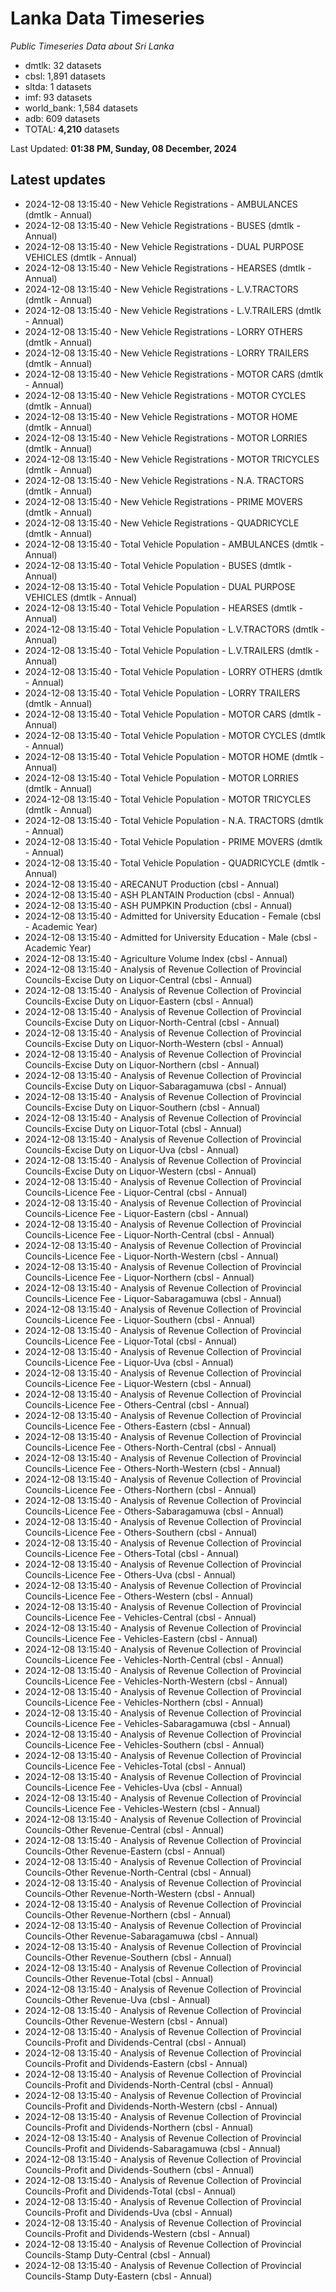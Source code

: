# Lanka Data Timeseries
*Public Timeseries Data about Sri Lanka*

* dmtlk: 32 datasets
* cbsl: 1,891 datasets
* sltda: 1 datasets
* imf: 93 datasets
* world_bank: 1,584 datasets
* adb: 609 datasets
* TOTAL: **4,210** datasets

Last Updated: **01:38 PM, Sunday, 08 December, 2024**

## Latest updates

* 2024-12-08 13:15:40 - New Vehicle Registrations - AMBULANCES (dmtlk - Annual)
* 2024-12-08 13:15:40 - New Vehicle Registrations - BUSES (dmtlk - Annual)
* 2024-12-08 13:15:40 - New Vehicle Registrations - DUAL PURPOSE VEHICLES (dmtlk - Annual)
* 2024-12-08 13:15:40 - New Vehicle Registrations - HEARSES (dmtlk - Annual)
* 2024-12-08 13:15:40 - New Vehicle Registrations - L.V.TRACTORS (dmtlk - Annual)
* 2024-12-08 13:15:40 - New Vehicle Registrations - L.V.TRAILERS (dmtlk - Annual)
* 2024-12-08 13:15:40 - New Vehicle Registrations - LORRY OTHERS (dmtlk - Annual)
* 2024-12-08 13:15:40 - New Vehicle Registrations - LORRY TRAILERS (dmtlk - Annual)
* 2024-12-08 13:15:40 - New Vehicle Registrations - MOTOR CARS (dmtlk - Annual)
* 2024-12-08 13:15:40 - New Vehicle Registrations - MOTOR CYCLES (dmtlk - Annual)
* 2024-12-08 13:15:40 - New Vehicle Registrations - MOTOR HOME (dmtlk - Annual)
* 2024-12-08 13:15:40 - New Vehicle Registrations - MOTOR LORRIES (dmtlk - Annual)
* 2024-12-08 13:15:40 - New Vehicle Registrations - MOTOR TRICYCLES (dmtlk - Annual)
* 2024-12-08 13:15:40 - New Vehicle Registrations - N.A. TRACTORS (dmtlk - Annual)
* 2024-12-08 13:15:40 - New Vehicle Registrations - PRIME MOVERS (dmtlk - Annual)
* 2024-12-08 13:15:40 - New Vehicle Registrations - QUADRICYCLE (dmtlk - Annual)
* 2024-12-08 13:15:40 - Total Vehicle Population - AMBULANCES (dmtlk - Annual)
* 2024-12-08 13:15:40 - Total Vehicle Population - BUSES (dmtlk - Annual)
* 2024-12-08 13:15:40 - Total Vehicle Population - DUAL PURPOSE VEHICLES (dmtlk - Annual)
* 2024-12-08 13:15:40 - Total Vehicle Population - HEARSES (dmtlk - Annual)
* 2024-12-08 13:15:40 - Total Vehicle Population - L.V.TRACTORS (dmtlk - Annual)
* 2024-12-08 13:15:40 - Total Vehicle Population - L.V.TRAILERS (dmtlk - Annual)
* 2024-12-08 13:15:40 - Total Vehicle Population - LORRY OTHERS (dmtlk - Annual)
* 2024-12-08 13:15:40 - Total Vehicle Population - LORRY TRAILERS (dmtlk - Annual)
* 2024-12-08 13:15:40 - Total Vehicle Population - MOTOR CARS (dmtlk - Annual)
* 2024-12-08 13:15:40 - Total Vehicle Population - MOTOR CYCLES (dmtlk - Annual)
* 2024-12-08 13:15:40 - Total Vehicle Population - MOTOR HOME (dmtlk - Annual)
* 2024-12-08 13:15:40 - Total Vehicle Population - MOTOR LORRIES (dmtlk - Annual)
* 2024-12-08 13:15:40 - Total Vehicle Population - MOTOR TRICYCLES (dmtlk - Annual)
* 2024-12-08 13:15:40 - Total Vehicle Population - N.A. TRACTORS (dmtlk - Annual)
* 2024-12-08 13:15:40 - Total Vehicle Population - PRIME MOVERS (dmtlk - Annual)
* 2024-12-08 13:15:40 - Total Vehicle Population - QUADRICYCLE (dmtlk - Annual)
* 2024-12-08 13:15:40 - ARECANUT Production (cbsl - Annual)
* 2024-12-08 13:15:40 - ASH PLANTAIN Production (cbsl - Annual)
* 2024-12-08 13:15:40 - ASH PUMPKIN Production (cbsl - Annual)
* 2024-12-08 13:15:40 - Admitted for University Education - Female (cbsl - Academic Year)
* 2024-12-08 13:15:40 - Admitted for University Education - Male (cbsl - Academic Year)
* 2024-12-08 13:15:40 - Agriculture Volume Index (cbsl - Annual)
* 2024-12-08 13:15:40 - Analysis of Revenue Collection of Provincial Councils-Excise Duty on Liquor-Central (cbsl - Annual)
* 2024-12-08 13:15:40 - Analysis of Revenue Collection of Provincial Councils-Excise Duty on Liquor-Eastern (cbsl - Annual)
* 2024-12-08 13:15:40 - Analysis of Revenue Collection of Provincial Councils-Excise Duty on Liquor-North-Central (cbsl - Annual)
* 2024-12-08 13:15:40 - Analysis of Revenue Collection of Provincial Councils-Excise Duty on Liquor-North-Western (cbsl - Annual)
* 2024-12-08 13:15:40 - Analysis of Revenue Collection of Provincial Councils-Excise Duty on Liquor-Northern (cbsl - Annual)
* 2024-12-08 13:15:40 - Analysis of Revenue Collection of Provincial Councils-Excise Duty on Liquor-Sabaragamuwa (cbsl - Annual)
* 2024-12-08 13:15:40 - Analysis of Revenue Collection of Provincial Councils-Excise Duty on Liquor-Southern (cbsl - Annual)
* 2024-12-08 13:15:40 - Analysis of Revenue Collection of Provincial Councils-Excise Duty on Liquor-Total (cbsl - Annual)
* 2024-12-08 13:15:40 - Analysis of Revenue Collection of Provincial Councils-Excise Duty on Liquor-Uva (cbsl - Annual)
* 2024-12-08 13:15:40 - Analysis of Revenue Collection of Provincial Councils-Excise Duty on Liquor-Western (cbsl - Annual)
* 2024-12-08 13:15:40 - Analysis of Revenue Collection of Provincial Councils-Licence Fee - Liquor-Central (cbsl - Annual)
* 2024-12-08 13:15:40 - Analysis of Revenue Collection of Provincial Councils-Licence Fee - Liquor-Eastern (cbsl - Annual)
* 2024-12-08 13:15:40 - Analysis of Revenue Collection of Provincial Councils-Licence Fee - Liquor-North-Central (cbsl - Annual)
* 2024-12-08 13:15:40 - Analysis of Revenue Collection of Provincial Councils-Licence Fee - Liquor-North-Western (cbsl - Annual)
* 2024-12-08 13:15:40 - Analysis of Revenue Collection of Provincial Councils-Licence Fee - Liquor-Northern (cbsl - Annual)
* 2024-12-08 13:15:40 - Analysis of Revenue Collection of Provincial Councils-Licence Fee - Liquor-Sabaragamuwa (cbsl - Annual)
* 2024-12-08 13:15:40 - Analysis of Revenue Collection of Provincial Councils-Licence Fee - Liquor-Southern (cbsl - Annual)
* 2024-12-08 13:15:40 - Analysis of Revenue Collection of Provincial Councils-Licence Fee - Liquor-Total (cbsl - Annual)
* 2024-12-08 13:15:40 - Analysis of Revenue Collection of Provincial Councils-Licence Fee - Liquor-Uva (cbsl - Annual)
* 2024-12-08 13:15:40 - Analysis of Revenue Collection of Provincial Councils-Licence Fee - Liquor-Western (cbsl - Annual)
* 2024-12-08 13:15:40 - Analysis of Revenue Collection of Provincial Councils-Licence Fee - Others-Central (cbsl - Annual)
* 2024-12-08 13:15:40 - Analysis of Revenue Collection of Provincial Councils-Licence Fee - Others-Eastern (cbsl - Annual)
* 2024-12-08 13:15:40 - Analysis of Revenue Collection of Provincial Councils-Licence Fee - Others-North-Central (cbsl - Annual)
* 2024-12-08 13:15:40 - Analysis of Revenue Collection of Provincial Councils-Licence Fee - Others-North-Western (cbsl - Annual)
* 2024-12-08 13:15:40 - Analysis of Revenue Collection of Provincial Councils-Licence Fee - Others-Northern (cbsl - Annual)
* 2024-12-08 13:15:40 - Analysis of Revenue Collection of Provincial Councils-Licence Fee - Others-Sabaragamuwa (cbsl - Annual)
* 2024-12-08 13:15:40 - Analysis of Revenue Collection of Provincial Councils-Licence Fee - Others-Southern (cbsl - Annual)
* 2024-12-08 13:15:40 - Analysis of Revenue Collection of Provincial Councils-Licence Fee - Others-Total (cbsl - Annual)
* 2024-12-08 13:15:40 - Analysis of Revenue Collection of Provincial Councils-Licence Fee - Others-Uva (cbsl - Annual)
* 2024-12-08 13:15:40 - Analysis of Revenue Collection of Provincial Councils-Licence Fee - Others-Western (cbsl - Annual)
* 2024-12-08 13:15:40 - Analysis of Revenue Collection of Provincial Councils-Licence Fee - Vehicles-Central (cbsl - Annual)
* 2024-12-08 13:15:40 - Analysis of Revenue Collection of Provincial Councils-Licence Fee - Vehicles-Eastern (cbsl - Annual)
* 2024-12-08 13:15:40 - Analysis of Revenue Collection of Provincial Councils-Licence Fee - Vehicles-North-Central (cbsl - Annual)
* 2024-12-08 13:15:40 - Analysis of Revenue Collection of Provincial Councils-Licence Fee - Vehicles-North-Western (cbsl - Annual)
* 2024-12-08 13:15:40 - Analysis of Revenue Collection of Provincial Councils-Licence Fee - Vehicles-Northern (cbsl - Annual)
* 2024-12-08 13:15:40 - Analysis of Revenue Collection of Provincial Councils-Licence Fee - Vehicles-Sabaragamuwa (cbsl - Annual)
* 2024-12-08 13:15:40 - Analysis of Revenue Collection of Provincial Councils-Licence Fee - Vehicles-Southern (cbsl - Annual)
* 2024-12-08 13:15:40 - Analysis of Revenue Collection of Provincial Councils-Licence Fee - Vehicles-Total (cbsl - Annual)
* 2024-12-08 13:15:40 - Analysis of Revenue Collection of Provincial Councils-Licence Fee - Vehicles-Uva (cbsl - Annual)
* 2024-12-08 13:15:40 - Analysis of Revenue Collection of Provincial Councils-Licence Fee - Vehicles-Western (cbsl - Annual)
* 2024-12-08 13:15:40 - Analysis of Revenue Collection of Provincial Councils-Other Revenue-Central (cbsl - Annual)
* 2024-12-08 13:15:40 - Analysis of Revenue Collection of Provincial Councils-Other Revenue-Eastern (cbsl - Annual)
* 2024-12-08 13:15:40 - Analysis of Revenue Collection of Provincial Councils-Other Revenue-North-Central (cbsl - Annual)
* 2024-12-08 13:15:40 - Analysis of Revenue Collection of Provincial Councils-Other Revenue-North-Western (cbsl - Annual)
* 2024-12-08 13:15:40 - Analysis of Revenue Collection of Provincial Councils-Other Revenue-Northern (cbsl - Annual)
* 2024-12-08 13:15:40 - Analysis of Revenue Collection of Provincial Councils-Other Revenue-Sabaragamuwa (cbsl - Annual)
* 2024-12-08 13:15:40 - Analysis of Revenue Collection of Provincial Councils-Other Revenue-Southern (cbsl - Annual)
* 2024-12-08 13:15:40 - Analysis of Revenue Collection of Provincial Councils-Other Revenue-Total (cbsl - Annual)
* 2024-12-08 13:15:40 - Analysis of Revenue Collection of Provincial Councils-Other Revenue-Uva (cbsl - Annual)
* 2024-12-08 13:15:40 - Analysis of Revenue Collection of Provincial Councils-Other Revenue-Western (cbsl - Annual)
* 2024-12-08 13:15:40 - Analysis of Revenue Collection of Provincial Councils-Profit and Dividends-Central (cbsl - Annual)
* 2024-12-08 13:15:40 - Analysis of Revenue Collection of Provincial Councils-Profit and Dividends-Eastern (cbsl - Annual)
* 2024-12-08 13:15:40 - Analysis of Revenue Collection of Provincial Councils-Profit and Dividends-North-Central (cbsl - Annual)
* 2024-12-08 13:15:40 - Analysis of Revenue Collection of Provincial Councils-Profit and Dividends-North-Western (cbsl - Annual)
* 2024-12-08 13:15:40 - Analysis of Revenue Collection of Provincial Councils-Profit and Dividends-Northern (cbsl - Annual)
* 2024-12-08 13:15:40 - Analysis of Revenue Collection of Provincial Councils-Profit and Dividends-Sabaragamuwa (cbsl - Annual)
* 2024-12-08 13:15:40 - Analysis of Revenue Collection of Provincial Councils-Profit and Dividends-Southern (cbsl - Annual)
* 2024-12-08 13:15:40 - Analysis of Revenue Collection of Provincial Councils-Profit and Dividends-Total (cbsl - Annual)
* 2024-12-08 13:15:40 - Analysis of Revenue Collection of Provincial Councils-Profit and Dividends-Uva (cbsl - Annual)
* 2024-12-08 13:15:40 - Analysis of Revenue Collection of Provincial Councils-Profit and Dividends-Western (cbsl - Annual)
* 2024-12-08 13:15:40 - Analysis of Revenue Collection of Provincial Councils-Stamp Duty-Central (cbsl - Annual)
* 2024-12-08 13:15:40 - Analysis of Revenue Collection of Provincial Councils-Stamp Duty-Eastern (cbsl - Annual)